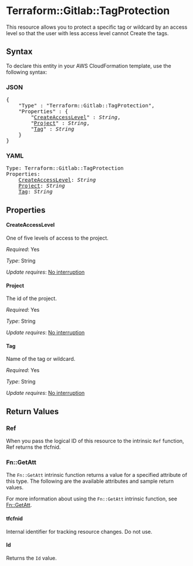 # Terraform::Gitlab::TagProtection

This resource allows you to protect a specific tag or wildcard by an access level so that the user with less access level cannot Create the tags.

## Syntax

To declare this entity in your AWS CloudFormation template, use the following syntax:

### JSON

<pre>
{
    "Type" : "Terraform::Gitlab::TagProtection",
    "Properties" : {
        "<a href="#createaccesslevel" title="CreateAccessLevel">CreateAccessLevel</a>" : <i>String</i>,
        "<a href="#project" title="Project">Project</a>" : <i>String</i>,
        "<a href="#tag" title="Tag">Tag</a>" : <i>String</i>
    }
}
</pre>

### YAML

<pre>
Type: Terraform::Gitlab::TagProtection
Properties:
    <a href="#createaccesslevel" title="CreateAccessLevel">CreateAccessLevel</a>: <i>String</i>
    <a href="#project" title="Project">Project</a>: <i>String</i>
    <a href="#tag" title="Tag">Tag</a>: <i>String</i>
</pre>

## Properties

#### CreateAccessLevel

One of five levels of access to the project.

_Required_: Yes

_Type_: String

_Update requires_: [No interruption](https://docs.aws.amazon.com/AWSCloudFormation/latest/UserGuide/using-cfn-updating-stacks-update-behaviors.html#update-no-interrupt)

#### Project

The id of the project.

_Required_: Yes

_Type_: String

_Update requires_: [No interruption](https://docs.aws.amazon.com/AWSCloudFormation/latest/UserGuide/using-cfn-updating-stacks-update-behaviors.html#update-no-interrupt)

#### Tag

Name of the tag or wildcard.

_Required_: Yes

_Type_: String

_Update requires_: [No interruption](https://docs.aws.amazon.com/AWSCloudFormation/latest/UserGuide/using-cfn-updating-stacks-update-behaviors.html#update-no-interrupt)

## Return Values

### Ref

When you pass the logical ID of this resource to the intrinsic `Ref` function, Ref returns the tfcfnid.

### Fn::GetAtt

The `Fn::GetAtt` intrinsic function returns a value for a specified attribute of this type. The following are the available attributes and sample return values.

For more information about using the `Fn::GetAtt` intrinsic function, see [Fn::GetAtt](https://docs.aws.amazon.com/AWSCloudFormation/latest/UserGuide/intrinsic-function-reference-getatt.html).

#### tfcfnid

Internal identifier for tracking resource changes. Do not use.

#### Id

Returns the <code>Id</code> value.

